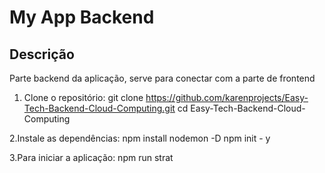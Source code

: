 # My App Backend

## Descrição

Parte backend da aplicação, serve para conectar com a parte de frontend 

1. Clone o repositório:
git clone https://github.com/karenprojects/Easy-Tech-Backend-Cloud-Computing.git
cd Easy-Tech-Backend-Cloud-Computing

2.Instale as dependências:
npm install nodemon -D
npm init - y

3.Para iniciar a aplicação:
npm run strat
